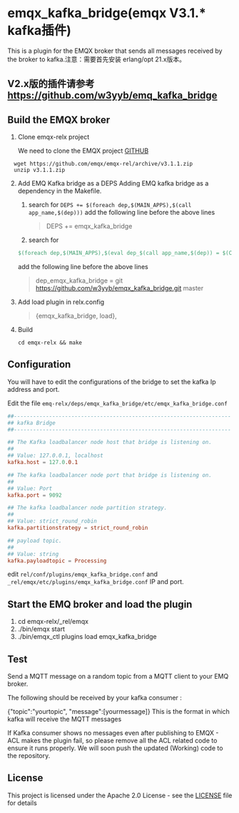 
# emqx_kafka_bridge(emqx V3.1.* kafka插件)

This is a plugin for the EMQX broker that sends all messages received by the broker to kafka.注意：需要首先安装 erlang/opt 21.x版本。
## V2.x版的插件请参考 https://github.com/w3yyb/emq_kafka_bridge

## Build the EMQX broker

1. Clone emqx-relx project

   We need to clone the EMQX project [GITHUB](https://github.com/emqx/emqx-rel)

```shell
  wget https://github.com/emqx/emqx-rel/archive/v3.1.1.zip
  unzip v3.1.1.zip
```

2. Add EMQ Kafka bridge as a DEPS
   Adding EMQ kafka bridge as a dependency in the Makefile.

   1. search for `DEPS += $(foreach dep,$(MAIN_APPS),$(call app_name,$(dep)))`
      add the following line before the above lines
      > DEPS += emqx_kafka_bridge

   2. search for
     ```makefile
     $(foreach dep,$(MAIN_APPS),$(eval dep_$(call app_name,$(dep)) = $(CLONE_METHOD) https://github.com/emqx/$(dep) $(call app_vsn,$(dep))))
     ```
     add the following line before the above lines
     >dep_emqx_kafka_bridge = git https://github.com/w3yyb/emqx_kafka_bridge.git master

3. Add load plugin in relx.config
   >{emqx_kafka_bridge, load},

4. Build
   ```shell
   cd emqx-relx && make
   ```

Configuration
----------------------
You will have to edit the configurations of the bridge to set the kafka Ip address and port.

Edit the file `emq-relx/deps/emqx_kafka_bridge/etc/emqx_kafka_bridge.conf`

```conf
##--------------------------------------------------------------------
## kafka Bridge
##--------------------------------------------------------------------

## The Kafka loadbalancer node host that bridge is listening on.
##
## Value: 127.0.0.1, localhost
kafka.host = 127.0.0.1

## The kafka loadbalancer node port that bridge is listening on.
##
## Value: Port
kafka.port = 9092

## The kafka loadbalancer node partition strategy.
##
## Value: strict_round_robin
kafka.partitionstrategy = strict_round_robin

## payload topic.
##
## Value: string
kafka.payloadtopic = Processing


```
edit    `rel/conf/plugins/emqx_kafka_bridge.conf`  and `_rel/emqx/etc/plugins/emqx_kafka_bridge.conf`
IP and port.

Start the EMQ broker and load the plugin 
-----------------
1) cd emqx-relx/_rel/emqx
2) ./bin/emqx start
3) ./bin/emqx_ctl plugins load emqx_kafka_bridge

Test
-----------------
Send a MQTT message on a random topic from a MQTT client to your EMQ broker.

The following should be received by your kafka consumer :

  {"topic":"yourtopic", "message":[yourmessage]}
This is the format in which kafka will receive the MQTT messages

If Kafka consumer shows no messages even after publishing to EMQX - ACL makes the plugin fail, so please remove all the ACL related code to ensure it runs properly. We will soon push the updated (Working) code to the repository. 

## License

This project is licensed under the Apache 2.0 License - see the [LICENSE](LICENSE) file for details

